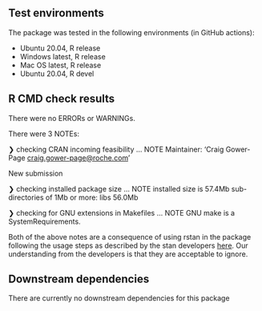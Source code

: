 ## Test environments

The package was tested in the following environments (in GitHub actions):

- Ubuntu 20.04, R release
- Windows latest, R release
- Mac OS latest, R release
- Ubuntu 20.04, R devel

## R CMD check results

There were no ERRORs or WARNINGs.

There were 3 NOTEs:

❯ checking CRAN incoming feasibility ... NOTE
  Maintainer: ‘Craig Gower-Page <craig.gower-page@roche.com>’
  
  New submission

❯ checking installed package size ... NOTE
    installed size is 57.4Mb
    sub-directories of 1Mb or more:
      libs  56.0Mb

❯ checking for GNU extensions in Makefiles ... NOTE
  GNU make is a SystemRequirements.

Both of the above notes are a consequence of using rstan in the package following the usage steps as described by the stan developers [here](https://cran.r-project.org/web/packages/rstantools/vignettes/minimal-rstan-package.html). Our understanding from the developers is that they are acceptable to ignore. 

## Downstream dependencies

There are currently no downstream dependencies for this package

